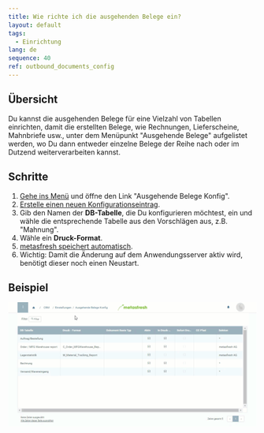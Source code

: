 ```yaml
---
title: Wie richte ich die ausgehenden Belege ein?
layout: default
tags:
  - Einrichtung
lang: de
sequence: 40
ref: outbound_documents_config
---
```


## Übersicht
Du kannst die ausgehenden Belege für eine Vielzahl von Tabellen einrichten, damit die erstellten Belege, wie Rechnungen, Lieferscheine, Mahnbriefe usw., unter dem Menüpunkt "Ausgehende Belege" aufgelistet werden, wo Du dann entweder einzelne Belege der Reihe nach oder im Dutzend weiterverarbeiten kannst.

## Schritte
1. [Gehe ins Menü](Menu) und öffne den Link "Ausgehende Belege Konfig".
1. [Erstelle einen neuen Konfigurationseintrag](Neuer_Datensatz_Fenster_Webui).
1. Gib den Namen der **DB-Tabelle**, die Du konfigurieren möchtest, ein und wähle die entsprechende Tabelle aus den Vorschlägen aus, z.B. "Mahnung".
1. Wähle ein **Druck-Format**.
1. [metasfresh speichert automatisch](Speicheranzeige).
1. Wichtig: Damit die Änderung auf dem Anwendungsserver aktiv wird, benötigt dieser noch einen Neustart.

## Beispiel
![](assets/Ausgehende_Belege_Konfig+Mahnung.gif)
